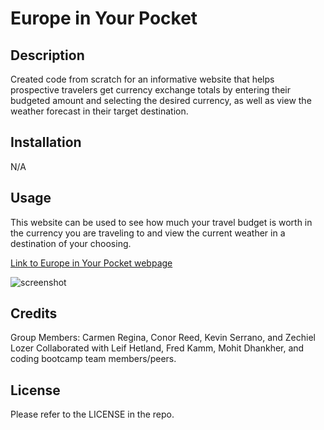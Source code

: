 # Europe in Your Pocket

## Description

Created code from scratch for an informative website that helps prospective travelers get currency exchange totals by entering their budgeted amount and selecting the desired currency, as well as view the weather forecast in their target destination.

## Installation

N/A

## Usage

This website can be used to see how much your travel budget is worth in the currency you are traveling to and view the current weather in a destination of your choosing. 

[Link to Europe in Your Pocket webpage](https://crcarmen23.github.io/europe-in-your-pocket/)

![screenshot]()


## Credits

Group Members: Carmen Regina, Conor Reed, Kevin Serrano, and Zechiel Lozer
Collaborated with Leif Hetland, Fred Kamm, Mohit Dhankher, and coding bootcamp team members/peers.

## License

Please refer to the LICENSE in the repo.